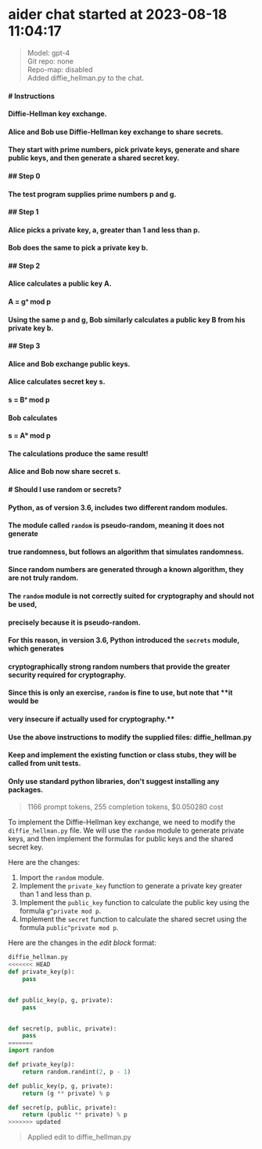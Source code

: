 
# aider chat started at 2023-08-18 11:04:17

> Model: gpt-4  
> Git repo: none  
> Repo-map: disabled  
> Added diffie_hellman.py to the chat.  

#### # Instructions  
####   
#### Diffie-Hellman key exchange.  
####   
#### Alice and Bob use Diffie-Hellman key exchange to share secrets.  
#### They start with prime numbers, pick private keys, generate and share public keys, and then generate a shared secret key.  
####   
#### ## Step 0  
####   
#### The test program supplies prime numbers p and g.  
####   
#### ## Step 1  
####   
#### Alice picks a private key, a, greater than 1 and less than p.  
#### Bob does the same to pick a private key b.  
####   
#### ## Step 2  
####   
#### Alice calculates a public key A.  
####   
####     A = gᵃ mod p  
####   
#### Using the same p and g, Bob similarly calculates a public key B from his private key b.  
####   
#### ## Step 3  
####   
#### Alice and Bob exchange public keys.  
#### Alice calculates secret key s.  
####   
####     s = Bᵃ mod p  
####   
#### Bob calculates  
####   
####     s = Aᵇ mod p  
####   
#### The calculations produce the same result!  
#### Alice and Bob now share secret s.  
#### # Should I use random or secrets?  
####   
#### Python, as of version 3.6, includes two different random modules.  
####   
#### The module called `random` is pseudo-random, meaning it does not generate  
#### true randomness, but follows an algorithm that simulates randomness.  
#### Since random numbers are generated through a known algorithm, they are not truly random.  
####   
#### The `random` module is not correctly suited for cryptography and should not be used,  
#### precisely because it is pseudo-random.  
####   
#### For this reason, in version 3.6, Python introduced the `secrets` module, which generates  
#### cryptographically strong random numbers that provide the greater security required for cryptography.  
####   
#### Since this is only an exercise, `random` is fine to use, but note that **it would be  
#### very insecure if actually used for cryptography.**  
#### ####  
####   
#### Use the above instructions to modify the supplied files: diffie_hellman.py  
#### Keep and implement the existing function or class stubs, they will be called from unit tests.  
#### Only use standard python libraries, don't suggest installing any packages.  
> 1166 prompt tokens, 255 completion tokens, $0.050280 cost  

To implement the Diffie-Hellman key exchange, we need to modify the `diffie_hellman.py` file. We will use the `random` module to generate private keys, and then implement the formulas for public keys and the shared secret key.

Here are the changes:

1. Import the `random` module.
2. Implement the `private_key` function to generate a private key greater than 1 and less than p.
3. Implement the `public_key` function to calculate the public key using the formula `g^private mod p`.
4. Implement the `secret` function to calculate the shared secret using the formula `public^private mod p`.

Here are the changes in the *edit block* format:

```python
diffie_hellman.py
<<<<<<< HEAD
def private_key(p):
    pass


def public_key(p, g, private):
    pass


def secret(p, public, private):
    pass
=======
import random

def private_key(p):
    return random.randint(2, p - 1)

def public_key(p, g, private):
    return (g ** private) % p

def secret(p, public, private):
    return (public ** private) % p
>>>>>>> updated
```

> Applied edit to diffie_hellman.py  
